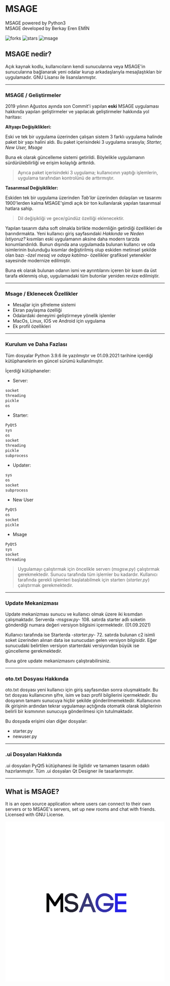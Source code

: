 # MSAGE #
MSAGE powered by Python3\
MSAGE developed by Berkay Eren EMİN

![forks](https://img.shields.io/github/forks/Berkayerenemin/newmsage)
![stars](https://img.shields.io/github/stars/Berkayerenemin/newmsage)
![msage](https://img.shields.io/github/issues/Berkayerenemin/newmsage)

## MSAGE nedir?

Açık kaynak kodlu, kullanıcıların kendi sunucularına veya MSAGE'in sunucularına bağlanarak yeni odalar kurup arkadaşlarıyla mesajlaştıkları bir uygulamadır. GNU Lisansı ile lisanslanmıştır.

---
### MSAGE / Geliştirmeler

2019 yılının Ağustos ayında son Commit'i yapılan **eski** MSAGE uygulaması hakkında yapılan geliştirmeler ve yapılacak geliştirmeler hakkında yol haritası:

**Altyapı Değişiklikleri:**

Eski ve tek bir uygulama üzerinden çalışan sistem 3 farklı uygulama halinde paket bir yapı halini aldı. Bu paket içerisindeki 3 uygulama sırasıyla; *Starter, New User, Msage*

Buna ek olarak güncelleme sistemi getirildi. Böylelikle uygulamanın sürdürülebilirliği ve erişim kolaylığı arttırıldı. 

>Ayrıca paket içerisindeki 3 uygulama; kullanıcının yaptığı işlemlerin, uygulama tarafından kontrolünü de arttırmıştır.

**Tasarımsal Değişiklikler:**

Eskiden tek bir uygulama üzerinden *Tab'lar* üzerinden dolaşılan ve tasarımı 1900'lerden kalma MSAGE'şimdi açık bir ton kullanılarak yapılan tasarımsal hatlara sahip. 

>Dil değişikliği ve gece/gündüz özelliği eklenecektir.

Yapılan tasarım daha soft olmakla birlikte modernliğin getirdiği özellikleri de barındırmakta. Yeni kullanıcı giriş sayfasındaki *Hakkında* ve *Neden İstiyoruz?* kısımları eski uygulamanın aksine daha modern tarzda konumlandırıldı. Bunun dışında ana uygulamada bulunan kullancı ve oda isimlerinin bulunduğu kısımlar değiştirilmiş olup eskiden metinsel şekilde olan bazı *-özel mesaj ve odaya katılma-* özellikler grafiksel yetenekler sayesinde modernize edilmiştir.

Buna ek olarak bulunan odanın ismi ve ayrıntılarını içeren bir kısım da üst tarafa eklenmiş olup, uygulamadaki tüm butonlar yeniden revize edilmiştir. 

---
### Msage / Eklenecek Özellikler

- Mesajlar için şifreleme sistemi
- Ekran paylaşma özelliği
- Odalardaki deneyimi geliştirmeye yönelik işlemler
- MacOs, Linux, IOS ve Android için uygulama 
- Ek profil özellikleri
---
### Kurulum ve Daha Fazlası

Tüm dosyalar Python 3.9.6 ile yazılmıştır ve 01.09.2021 tarihine içerdiği kütüphanelerin en güncel sürümü kullanılmıştır.

İçerdiği kütüphaneler:

- Server:
```
socket
threading
pickle
os
```
- Starter:
```
PyQt5
sys
os
socket
threading
pickle
subprocess
```
- Updater:
```
sys
os
socket
subprocess
```
- New User
```
PyQt5
os
socket
pickle
```
- Msage
```
PyQt5
sys
socket
threading
```
>Uygulamayı çalıştırmak için öncelikle serverı (*msgsw.py*) çalıştırmak gerekmektedir. Sunucu tarafında tüm işlemler bu kadardır. Kullanıcı tarafında gerekli işlemleri başlatabilmek için starterı (*starter.py*) çalıştırmak gerekmektedir. 
---

### Update Mekanizması

Update mekanizması sunucu ve kullanıcı olmak üzere iki kısımdan çalışmaktadır. Serverda -*msgsw.py*- 108. satırda starter adlı soketin gönderdiği numara değeri versiyon bilgisini içermektedir. (01.09.2021)

Kullanıcı tarafında ise Starterda -*starter.py*- 72. satırda bulunan c2 isimli soket üzerinden alınan data ise sunucudan gelen versiyon bilgisidir. Eğer sunucudaki belirtilen versiyon starterdaki versiyondan büyük ise güncelleme gerekmektedir.

Buna göre update mekanizmasını çalıştırabilirsiniz.

---
### oto.txt Dosyası Hakkında
oto.txt dosyası yeni kullanıcı için giriş sayfasından sonra oluşmaktadır. Bu txt dosyası kullanıcının şifre, isim ve bazı profil bilgilerini içermektedir. Bu dosyanın tamamı sunucuya hiçbir şekilde gönderilmemektedir. Kullanıcının ilk girişinin ardından tekrar uygulamayı açtığında otomatik olarak bilgilerinin belirli bir kısmınının sunucuya gönderilmesi için tutulmaktadır. 

Bu dosyada erişimi olan diğer dosyalar:

- starter.py
- newuser.py
---
### .ui Dosyaları Hakkında

.ui dosyaları PyQt5 kütüphanesi ile ilgilidir ve tamamen tasarım odaklı hazırlanmıştır. Tüm .ui dosyaları Qt Designer ile tasarlanmıştır. 

---
## What is MSAGE?
It is an open source application where users can connect to their own servers or to MSAGE's servers, set up new rooms and chat with friends. Licensed with GNU License.

![MsageLogo](https://github.com/Berkayerenemin/msage/blob/master/MSAGE.png)

